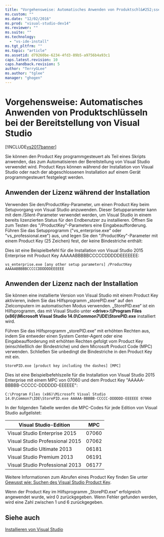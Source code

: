 ```yaml
---
title: "Vorgehensweise: Automatisches Anwenden von Produktschl&#252;sseln bei der Bereitstellung von Visual Studio | Microsoft Docs"
ms.custom: ""
ms.date: "12/02/2016"
ms.prod: "visual-studio-dev14"
ms.reviewer: ""
ms.suite: ""
ms.technology: 
  - "vs-ide-install"
ms.tgt_pltfrm: ""
ms.topic: "article"
ms.assetid: d79260be-6234-4fd3-89b5-a9756b4a93c1
caps.latest.revision: 10
caps.handback.revision: 5
author: "TerryGLee"
ms.author: "tglee"
manager: "ghogen"
---
```

# Vorgehensweise: Automatisches Anwenden von Produktschl&#252;sseln bei der Bereitstellung von Visual Studio
[!INCLUDE[vs2017banner](../code-quality/includes/vs2017banner.md)]

Sie können den Product Key programmgesteuert als Teil eines Skripts anwenden, das zum Automatisieren der Bereitstellung von Visual Studio verwendet wird. Product Keys können während der Installation von Visual Studio oder nach der abgeschlossenen Installation auf einem Gerät programmgesteuert festgelegt werden.  
  
## Anwenden der Lizenz während der Installation  
 Verwenden Sie den\/ProductKey\-Parameter, um einen Product Key beim Setupvorgang von Visual Studio anzuwenden. Dieser Setupparameter kann mit dem \/Silent\-Parameter verwendet werden, um Visual Studio in einem bereits lizenzierten Status für den Endbenutzer zu installieren. Öffnen Sie zum Testen des "\/ProductKey"\-Parameters eine Eingabeaufforderung. Führen Sie das Setupprogramm \("vs\_enterprise.exe" oder "vs\_professional.exe"\) aus, und legen Sie den "\/ProductKey"\-Parameter mit einem Product Key \(25 Zeichen\) fest, der keine Bindestriche enthält:  
  
 Dies ist eine Beispielbefehl für die Installation von Visual Studio 2015 Enterprise mit Product Key AAAAABBBBBCCCCCDDDDDEEEEEEE:  
  
 `vs_enterprise.exe [any other setup parameters] /ProductKey AAAAABBBBBCCCCCDDDDDDEEEEEE`  
  
## Anwenden der Lizenz nach der Installation  
 Sie können eine installierte Version von Visual Studio mit einem Product Key aktivieren, indem Sie das Hilfsprogramm „storePID.exe“ auf den Zielcomputern im automatischen Modus verwenden. „StorePID.exe“ ist ein Hilfsprogramm, das mit Visual Studio unter **\<drive\>:\\\\Program Files \(x86\)\\Microsoft Visual Studio 14.0\\Common7\\IDE\\StorePID.exe** installiert wird.  
  
 Führen Sie das Hilfsprogramm „storePID.exe“ mit erhöhten Rechten aus, indem Sie entweder einen System Center\-Agent oder eine Eingabeaufforderung mit erhöhten Rechten gefolgt vom Product Key \(einschließlich der Bindestriche\) und dem Microsoft Product Code \(MPC\) verwenden. Schließen Sie unbedingt die Bindestriche in den Product Key mit ein.  
  
 `StorePID.exe [product key including the dashes] [MPC]`  
  
 Dies ist eine Beispielbefehlszeile für die Installation von Visual Studio 2015 Enterprise mit einem MPC von 07060 und dem Product Key "AAAAA\-BBBBB\-CCCCC\-DDDDDD\-EEEEEE":  
  
 `C:\Program Files (x86)\Microsoft Visual Studio 14.0\Common7\IDE\StorePID.exe AAAAA-BBBBB-CCCCC-DDDDDD-EEEEEE 07060`  
  
 In der folgenden Tabelle werden die MPC\-Codes für jede Edition von Visual Studio aufgelistet:  
  
|Visual Studio\-Edition|MPC|  
|----------------------------|---------|  
|Visual Studio Enterprise 2015|07060|  
|Visual Studio Professional 2015|07062|  
|Visual Studio Ultimate 2013|06181|  
|Visual Studio Premium 2013|06191|  
|Visual Studio Professional 2013|06177|  
  
 Weitere Informationen zum Abrufen eines Product Key finden Sie unter [Gewusst wie: Suchen des Visual Studio Product Key](../install/how-to-locate-the-visual-studio-product-key.md).  
  
 Wenn der Product Key im Hilfsprogramm „StorePID.exe“ erfolgreich angewendet wurde, wird 0 zurückgegeben. Wenn Fehler gefunden werden, wird eine Zahl zwischen 1 und 6 zurückgegeben.  
  
## Siehe auch  
 [Installieren von Visual Studio](../Topic/Installing%20Visual%20Studio%202015.md)